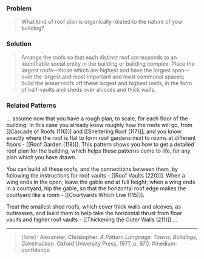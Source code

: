 ### Problem
>What kind of roof plan is organically related to the nature of your building?

### Solution
>Arrange the roofs so that each distinct roof corresponds to an identifiable social entity in the building or building complex. Place the largest roofs—those which are highest and have the largest span—over the largest and most important and most communal spaces; build the lesser roofs off these largest and highest roofs, in the form of half-vaults and sheds over alcoves and thick walls.

### Related Patterns
... assume now that you have a rough plan, to scale, for each floor of the building. In this case you already know roughly how the roofs will go, from [[Cascade of Roofs (116)]] and [[Sheltering Roof (117)]]; and you know exactly where the roof is flat to form roof gardens next to rooms at different floors - [[Roof Garden (118)]]. This pattern shows you how to get a detailed roof plan for the building, which helps those patterns come to life, for any plan which you have drawn.

You can build all these roofs, and the connections between them, by following the instructions for roof vaults - [[Roof Vaults (220)]]. When a wing ends in the open, leave the gable end at full height; when a wing ends in a courtyard, hip the gable, so that the horizontal roof edge makes the courtyard like a room - [[Courtyards Which Live (115)]].

Treat the smallest shed roofs, which cover thick walls and alcoves, as buttresses, and build them to help take the horizontal thrust from floor vaults and higher roof vaults - [[Thickening the Outer Walls (211)]] ...

---

> [!cite]- Alexander, Christopher. _A Pattern Language: Towns, Buildings, Construction_. Oxford University Press, 1977, p. 970.
> #medium-confidence 